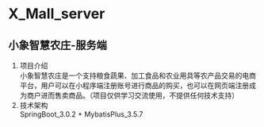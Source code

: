 # X_Mall_server
## 小象智慧农庄-服务端
1. 项目介绍  
   小象智慧农庄是一个支持粮食蔬果、加工食品和农业用具等农产品交易的电商平台，用户可以在小程序端注册账号进行商品的购买，也可以在网页端注册成为商户进而售卖商品。（项目仅供学习交流使用，不提供任何技术支持）
2. 技术架构  
   SpringBoot_3.0.2 + MybatisPlus_3.5.7
